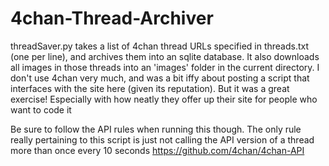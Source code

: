 # 4chan-Thread-Archiver
threadSaver.py takes a list of 4chan thread URLs specified in threads.txt (one per line), and archives them into an sqlite database. It also downloads all images in those threads into an 'images' folder in the current directory. I don't use 4chan very much, and was a bit iffy about posting a script that interfaces with the site here (given its reputation). But it was a great exercise! Especially with how neatly they offer up their site for people who want to code it

Be sure to follow the API rules when running this though. The only rule really pertaining to this script is just not calling the API version of a thread more than once every 10 seconds 
https://github.com/4chan/4chan-API
